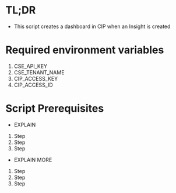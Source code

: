 # TL;DR
- This script creates a dashboard in CIP when an Insight is created

# Required environment variables
1. CSE_API_KEY
2. CSE_TENANT_NAME
3. CIP_ACCESS_KEY
4. CIP_ACCESS_ID

# Script Prerequisites 
* EXPLAIN
1. Step
2. Step
3. Step

* EXPLAIN MORE
1. Step
2. Step
3. Step